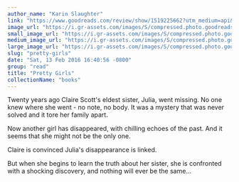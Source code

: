 ```yaml
---
author_name: "Karin Slaughter"
link: "https://www.goodreads.com/review/show/1519225662?utm_medium=api&utm_source=rss"
image_url: "https://i.gr-assets.com/images/S/compressed.photo.goodreads.com/books/1430519017l/25465056._SY75_.jpg"
small_image_url: "https://i.gr-assets.com/images/S/compressed.photo.goodreads.com/books/1430519017l/25465056._SY75_.jpg"
medium_image_url: "https://i.gr-assets.com/images/S/compressed.photo.goodreads.com/books/1430519017l/25465056._SX98_.jpg"
large_image_url: "https://i.gr-assets.com/images/S/compressed.photo.goodreads.com/books/1430519017l/25465056.jpg"
slug: "pretty-girls"
date: "Sat, 13 Feb 2016 16:40:56 -0800"
group: "read"
title: "Pretty Girls"
collectionName: "books"
---
```

Twenty years ago Claire Scott's eldest sister, Julia, went missing. No one knew where she went - no note, no body. It was a mystery that was never solved and it tore her family apart.  
  
Now another girl has disappeared, with chilling echoes of the past. And it seems that she might not be the only one.  
  
Claire is convinced Julia's disappearance is linked.  
  
But when she begins to learn the truth about her sister, she is confronted with a shocking discovery, and nothing will ever be the same...